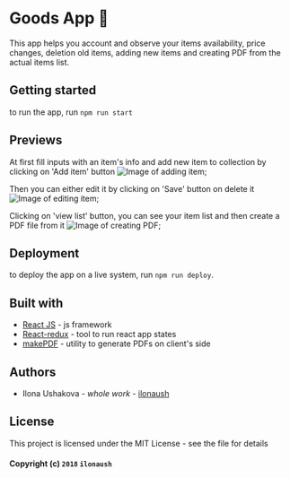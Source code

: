 # Goods App :gift_heart:

This app helps you account and observe your items availability, price changes, deletion old items, adding new items and
creating PDF from the actual items list.

## Getting started

to run the app, run ```npm run start```

## Previews

At first fill inputs with an item's info and add new item to collection by clicking on 'Add item' button
![Image of adding item](https://github.com/ilonaush/goods-app/blob/feature/task-04/md/screenshots/add_item.png);

Then you can either edit it by clicking on 'Save' button on delete it
![Image of editing item](https://github.com/ilonaush/goods-app/blob/feature/task-04/md/screenshots/edit_item.png);

Clicking on 'view list' button, you can see your item list and then create a PDF file from it
![Image of creating PDF](https://github.com/ilonaush/goods-app/blob/feature/task-04/md/screenshots/make_PDF.png);

## Deployment

to deploy the app on a live system, run ```npm run deploy```.

## Built with

* [React JS](https://www.npmjs.com/package/react) - js framework
* [React-redux](https://www.npmjs.com/package/react-redux) - tool to run react app states
* [makePDF](https://www.npmjs.com/package/pdfmake) - utility to generate PDFs on client's side

## Authors

* Ilona Ushakova - *whole work* - [ilonaush](https://github.com/ilonaush)

## License

This project is licensed under the MIT License - see the file for details

#### Copyright (c) ```2018``` ```ilonaush```


